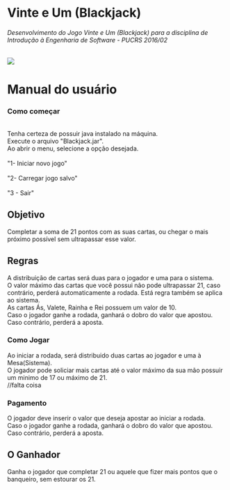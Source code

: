 # Vinte e Um (Blackjack)
<h6>Desenvolvimento do Jogo Vinte e Um (Blackjack) para a disciplina de Introdução à Engenharia de Software - PUCRS 2016/02</h6>

<a href="https://github.com/marlonfurtado/Blackjack"><img src="http://betreviewcasino.com/img-files/header-i.png" /></a>
<h1>Manual do usuário</h1>
<h3>Como começar</h3>
<br>Tenha certeza de possuir java instalado na máquina.<br/>
Execute o arquivo "Blackjack.jar".
<br>Ao abrir o menu, selecione a opção desejada.<br/>
<br>"1- Iniciar novo jogo"<br/>
<br>"2- Carregar jogo salvo"<br/>
<br>"3 - Sair"<br/>


<h2>Objetivo</h2>
Completar a soma de 21 pontos com as suas cartas, ou chegar o mais próximo possível sem ultrapassar esse valor.

<h2>Regras</h2>
A distribuição de cartas será duas para o jogador e uma para o sistema.<br/>
O valor máximo das cartas que você possui não pode ultrapassar 21, caso contrário, perderá automaticamente a rodada. Está regra também se aplica ao sistema.<br/>
As cartas Ás, Valete, Rainha e Rei possuem um valor de 10.<br/>
Caso o jogador ganhe a rodada, ganhará o dobro do valor que apostou. Caso contrário, perderá a aposta.<br/>

<h3>Como Jogar</h3>
Ao iniciar a rodada, será distribuido duas cartas ao jogador e uma à Mesa(Sistema).<br/>
O jogador pode soliciar mais cartas até o valor máximo da sua mão possuir um minimo de 17 ou máximo de 21.<br/>
//falta coisa


<h3>Pagamento</h3>
O jogador deve inserir o valor que deseja apostar ao iniciar a rodada.<br/>
Caso o jogador ganhe a rodada, ganhará o dobro do valor que apostou. Caso contrário, perderá a aposta.<br/>

<h2>O Ganhador</h2>
Ganha o jogador que completar 21 ou aquele que fizer mais pontos que o banqueiro, sem estourar os 21.

